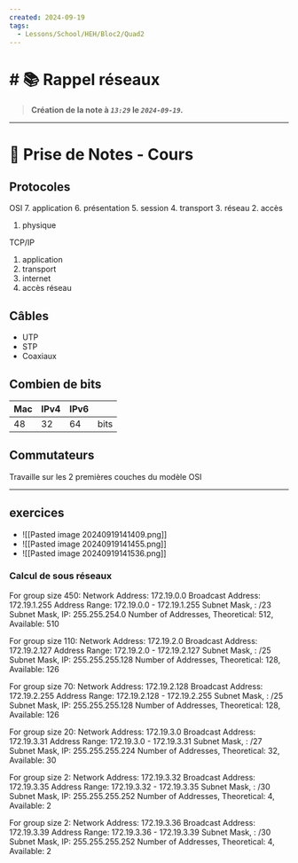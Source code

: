 ```yaml
---
created: 2024-09-19
tags:
  - Lessons/School/HEH/Bloc2/Quad2
---
```


# # 📚  Rappel réseaux
> **Création de la note à *`13:29`* le *`2024-09-19`.***
---

# 📝 Prise de Notes - Cours

## Protocoles
OSI
7. application
6. présentation 
5. session 
4. transport
3. réseau 
2. accès 
1. physique 

TCP/IP
1. application
2. transport
3. internet
4. accès réseau 

## Câbles 
- UTP
- STP
- Coaxiaux


## Combien de bits

| Mac | IPv4 | IPv6 |      |
| --- | ---- | ---- | ---- |
| 48  | 32   | 64   | bits |

## Commutateurs
Travaille sur les 2 premières couches du modèle OSI

---


## exercices 
- ![[Pasted image 20240919141409.png]]
- ![[Pasted image 20240919141455.png]]
- ![[Pasted image 20240919141536.png]]
### Calcul de sous réseaux
For group size 450:
Network Address: 172.19.0.0
Broadcast Address: 172.19.1.255
Address Range: 172.19.0.0 - 172.19.1.255
Subnet Mask, : /23
Subnet Mask, IP: 255.255.254.0
Number of Addresses, Theoretical: 512, Available: 510

For group size 110:
Network Address: 172.19.2.0
Broadcast Address: 172.19.2.127
Address Range: 172.19.2.0 - 172.19.2.127
Subnet Mask, : /25
Subnet Mask, IP: 255.255.255.128
Number of Addresses, Theoretical: 128, Available: 126

For group size 70:
Network Address: 172.19.2.128
Broadcast Address: 172.19.2.255
Address Range: 172.19.2.128 - 172.19.2.255
Subnet Mask, : /25
Subnet Mask, IP: 255.255.255.128
Number of Addresses, Theoretical: 128, Available: 126

For group size 20:
Network Address: 172.19.3.0
Broadcast Address: 172.19.3.31
Address Range: 172.19.3.0 - 172.19.3.31
Subnet Mask, : /27
Subnet Mask, IP: 255.255.255.224
Number of Addresses, Theoretical: 32, Available: 30

For group size 2:
Network Address: 172.19.3.32
Broadcast Address: 172.19.3.35
Address Range: 172.19.3.32 - 172.19.3.35
Subnet Mask, : /30
Subnet Mask, IP: 255.255.255.252
Number of Addresses, Theoretical: 4, Available: 2

For group size 2:
Network Address: 172.19.3.36
Broadcast Address: 172.19.3.39
Address Range: 172.19.3.36 - 172.19.3.39
Subnet Mask, : /30
Subnet Mask, IP: 255.255.255.252
Number of Addresses, Theoretical: 4, Available: 2
